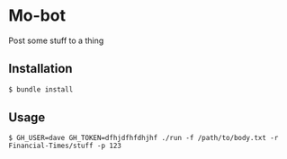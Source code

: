 Mo-bot
==

Post some stuff to a thing

Installation
--

```bash
$ bundle install
```

Usage
--

```
$ GH_USER=dave GH_TOKEN=dfhjdfhfdhjhf ./run -f /path/to/body.txt -r Financial-Times/stuff -p 123
```
